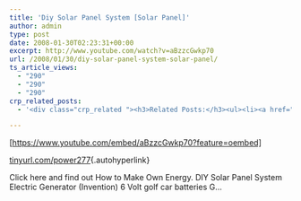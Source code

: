 ```yaml
---
title: 'Diy Solar Panel System [Solar Panel]'
author: admin
type: post
date: 2008-01-30T02:23:31+00:00
excerpt: http://www.youtube.com/watch?v=aBzzcGwkp70
url: /2008/01/30/diy-solar-panel-system-solar-panel/
ts_article_views:
  - "290"
  - "290"
  - "290"
crp_related_posts:
  - '<div class="crp_related "><h3>Related Posts:</h3><ul><li><a href="https://scdhub.org/2017/12/25/wastewater-treatment-and-biosolids-management/"    ><img src="https://scdhub.org/wp-content/uploads/2017/12/wastewater-treatment-and-biosoli-150x150.jpg" alt="Wastewater treatment and Biosolids management" title="Wastewater treatment and Biosolids management" width="150" height="150" class="crp_thumb crp_featured" /><span class="crp_title">Wastewater treatment and Biosolids management</span></a></li><li><a href="https://scdhub.org/2017/12/11/halogen-to-led-lighting-upgrade/"    ><img src="https://scdhub.org/wp-content/uploads/2017/12/halogen-to-led-lighting-upgrade-1-150x150.jpg" alt="Halogen to LED Lighting Upgrade" title="Halogen to LED Lighting Upgrade" width="150" height="150" class="crp_thumb crp_featured" /><span class="crp_title">Halogen to LED Lighting Upgrade</span></a></li><li><a href="https://scdhub.org/2017/10/14/small-motorized-pumps/"    ><img src="https://scdhub.org/wp-content/uploads/2017/10/small-motorized-pumps-150x150.jpg" alt="Small motorized pumps" title="Small motorized pumps" width="150" height="150" class="crp_thumb crp_featured" /><span class="crp_title">Small motorized pumps</span></a></li><li><a href="https://scdhub.org/2017/12/29/walking-in-sabinas-shoes-world-vision/"    ><img src="https://scdhub.org/wp-content/uploads/2017/12/walking-in-sabinas-shoes-world-v-150x150.jpg" alt="Walking in Sabinas Shoes &#8211; World Vision" title="Walking in Sabinas Shoes &#8211; World Vision" width="150" height="150" class="crp_thumb crp_featured" /><span class="crp_title">Walking in Sabinas Shoes &#8211; World Vision</span></a></li><li><a href="https://scdhub.org/2017/04/25/be-a-mentor/"    ><img src="https://scdhub.org/wp-content/uploads/2017/04/mentor-150x150.jpg" alt="Be a Mentor" title="Be a Mentor" width="150" height="150" class="crp_thumb crp_featured" /><span class="crp_title">Be a Mentor</span></a></li><li><a href="https://scdhub.org/2018/01/06/household-and-neighborhood-sanitation-infrastructures-excreta-wastewater-disposal-in-developing-countries/"    ><img src="https://scdhub.org/wp-content/plugins/contextual-related-posts/default.png" alt="Household and neighborhood Sanitation Infrastructures: Excreta, wastewater disposal in developing countries" title="Household and neighborhood Sanitation Infrastructures: Excreta, wastewater disposal in developing countries" width="150" height="150" class="crp_thumb crp_default" /><span class="crp_title">Household and neighborhood Sanitation&hellip;</span></a></li></ul><div class="crp_clear"></div></div>'

---
```

[https://www.youtube.com/embed/aBzzcGwkp70?feature=oembed] 

[tinyurl.com/power277][1]{.autohyperlink}

Click here and find out How to Make Own Energy. DIY Solar Panel System Electric Generator (Invention) 6 Volt golf car batteries G&#8230;

 [1]: http://tinyurl.com/power277